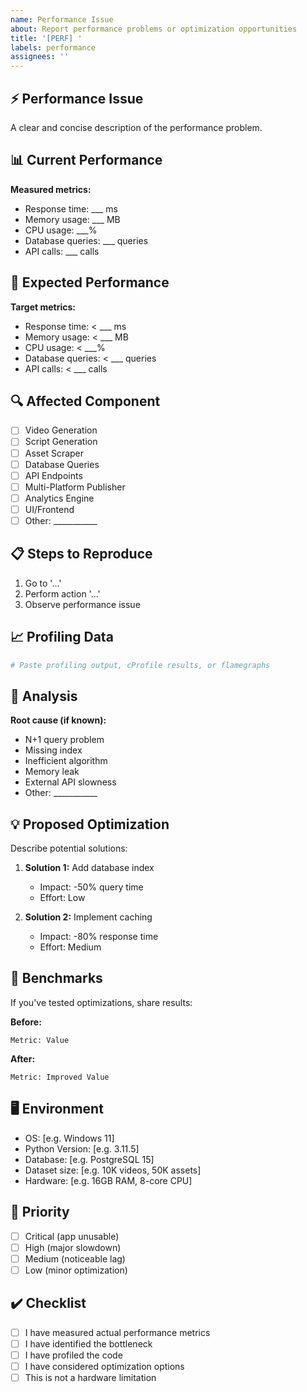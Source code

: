 ```yaml
---
name: Performance Issue
about: Report performance problems or optimization opportunities
title: '[PERF] '
labels: performance
assignees: ''
---
```


## ⚡ Performance Issue

A clear and concise description of the performance problem.

## 📊 Current Performance

**Measured metrics:**
- Response time: ___ ms
- Memory usage: ___ MB
- CPU usage: ___% 
- Database queries: ___ queries
- API calls: ___ calls

## 🎯 Expected Performance

**Target metrics:**
- Response time: < ___ ms
- Memory usage: < ___ MB
- CPU usage: < ___%
- Database queries: < ___ queries
- API calls: < ___ calls

## 🔍 Affected Component

- [ ] Video Generation
- [ ] Script Generation
- [ ] Asset Scraper
- [ ] Database Queries
- [ ] API Endpoints
- [ ] Multi-Platform Publisher
- [ ] Analytics Engine
- [ ] UI/Frontend
- [ ] Other: ___________

## 📋 Steps to Reproduce

1. Go to '...'
2. Perform action '...'
3. Observe performance issue

## 📈 Profiling Data

```python
# Paste profiling output, cProfile results, or flamegraphs
```

## 🔬 Analysis

**Root cause (if known):**
- N+1 query problem
- Missing index
- Inefficient algorithm
- Memory leak
- External API slowness
- Other: ___________

## 💡 Proposed Optimization

Describe potential solutions:

1. **Solution 1:** Add database index
   - Impact: -50% query time
   - Effort: Low
   
2. **Solution 2:** Implement caching
   - Impact: -80% response time
   - Effort: Medium

## 🧪 Benchmarks

If you've tested optimizations, share results:

**Before:**
```
Metric: Value
```

**After:**
```
Metric: Improved Value
```

## 🖥️ Environment

- OS: [e.g. Windows 11]
- Python Version: [e.g. 3.11.5]
- Database: [e.g. PostgreSQL 15]
- Dataset size: [e.g. 10K videos, 50K assets]
- Hardware: [e.g. 16GB RAM, 8-core CPU]

## 🎯 Priority

- [ ] Critical (app unusable)
- [ ] High (major slowdown)
- [ ] Medium (noticeable lag)
- [ ] Low (minor optimization)

## ✔️ Checklist

- [ ] I have measured actual performance metrics
- [ ] I have identified the bottleneck
- [ ] I have profiled the code
- [ ] I have considered optimization options
- [ ] This is not a hardware limitation
